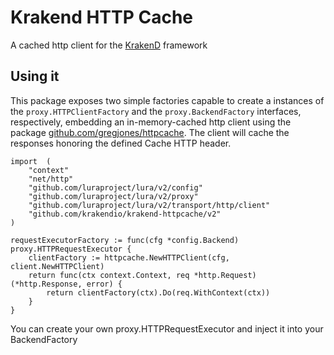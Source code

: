 Krakend HTTP Cache
====

A cached http client for the [KrakenD](github.com/devopsfaith/krakend) framework

## Using it

This package exposes two simple factories capable to create a instances of the `proxy.HTTPClientFactory` and the `proxy.BackendFactory` interfaces, respectively, embedding an in-memory-cached http client using the package [github.com/gregjones/httpcache](https://github.com/gregjones/httpcache). The client will cache the responses honoring the defined Cache HTTP header.

	import 	(
		"context"
		"net/http"
		"github.com/luraproject/lura/v2/config"
		"github.com/luraproject/lura/v2/proxy"
		"github.com/luraproject/lura/v2/transport/http/client"
		"github.com/krakendio/krakend-httpcache/v2"
	)

	requestExecutorFactory := func(cfg *config.Backend) proxy.HTTPRequestExecutor {
		clientFactory := httpcache.NewHTTPClient(cfg, client.NewHTTPClient)
		return func(ctx context.Context, req *http.Request) (*http.Response, error) {
			return clientFactory(ctx).Do(req.WithContext(ctx))
		}
	}

You can create your own proxy.HTTPRequestExecutor and inject it into your BackendFactory